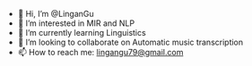 - 👋 Hi, I’m @LinganGu
- 👀 I’m interested in MIR and NLP
- 🌱 I’m currently learning Linguistics
- 💞️ I’m looking to collaborate on Automatic music transcription
- 📫 How to reach me: lingangu79@gmail.com

<!---
LinganGu/LinganGu is a ✨ special ✨ repository because its `README.md` (this file) appears on your GitHub profile.
You can click the Preview link to take a look at your changes.
--->
